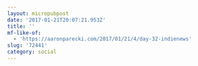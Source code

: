 ```yaml
---
layout: micropubpost
date: '2017-01-21T20:07:21.953Z'
title: ''
mf-like-of:
  - 'https://aaronparecki.com/2017/01/21/4/day-32-indienews'
slug: '72441'
category: social
---
```

